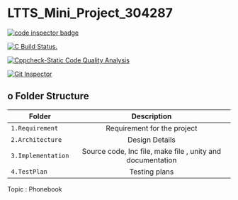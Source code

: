 # LTTS_Mini_Project_304287

<a href="https://frontend.code-inspector.com/public/user/github/Gaurav-Jain-1999">
   <img src="https://code-inspector.com/public/badge/user/github/Gaurav-Jain-1999?style=light" alt="code inspector badge" />
</a>


[![C Build Status.](https://github.com/Gaurav-Jain-1999/LTTS_Mini_Project_304287/actions/workflows/C_build.yml/badge.svg)](https://github.com/Gaurav-Jain-1999/LTTS_Mini_Project_304287/actions/workflows/C_build.yml)

[![Cppcheck-Static Code Quality Analysis](https://github.com/Gaurav-Jain-1999/LTTS_Mini_Project_304287/actions/workflows/codequality.yml/badge.svg)](https://github.com/Gaurav-Jain-1999/LTTS_Mini_Project_304287/actions/workflows/codequality.yml)

[![Git Inspector](https://github.com/Gaurav-Jain-1999/LTTS_Mini_Project_304287/actions/workflows/Git_Inspector.yml/badge.svg)](https://github.com/Gaurav-Jain-1999/LTTS_Mini_Project_304287/actions/workflows/Git_Inspector.yml)

## o Folder Structure
|       Folder        |             Description             | 
|---------------------|:-----------------------------------:|
|`1.Requirement`      | Requirement for the project |
|`2.Architecture`           | Design Details           |
|`3.Implementation`   | Source code, Inc file, make file , unity and documentation         |
|`4.TestPlan`   | Testing plans         | 

Topic : Phonebook
